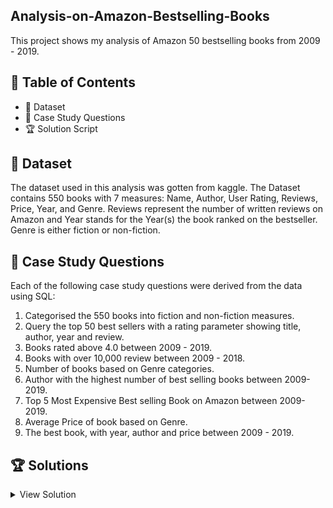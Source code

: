 ## Analysis-on-Amazon-Bestselling-Books

This project shows my analysis of Amazon 50 bestselling books from 2009 - 2019.

## :bookmark_tabs: Table of Contents
- 📂 Dataset
- 📙 Case Study Questions
- 🏆 Solution Script

## :open_file_folder: Dataset
The dataset used in this analysis was gotten from kaggle. The Dataset contains 550 books with 7 measures: Name, Author, User Rating, Reviews, Price, Year, and Genre. Reviews represent the number of written reviews on Amazon and Year stands for the Year(s) the book ranked on the bestseller. Genre is either fiction or non-fiction. 

## :closed_book: Case Study Questions
Each of the following case study questions were derived from the data using SQL:

  1. Categorised the 550 books into fiction and non-fiction measures.
  2. Query the top 50 best sellers with a rating parameter showing title, author, year and review.
  3. Books rated above 4.0 between 2009 - 2019.
  4. Books with over 10,000 review between 2009 - 2018.
  5. Number of books based on Genre categories.
  6. Author with the highest number of best selling books between 2009-2019.
  7. Top 5 Most Expensive Best selling Book on Amazon between 2009-2019.
  8. Average Price of book based on Genre.
  9. The best book, with year, author and price between 2009 - 2019.

 ## 	:trophy: Solutions
 <details><summary>View Solution</summary>
<p> 
  
   1. Categorised the 550 books into fiction and non-fiction measures.
   
   ```bash
WITH t
     AS (SELECT CASE
                  WHEN genre = "fiction" THEN title
                END "Fiction",
                CASE
                  WHEN genre = "non fiction" THEN title
                END "NonFiction"
         FROM   amazon)
SELECT *
FROM   t
WHERE  fiction IS NOT NULL
        OR nonfiction IS NOT NULL; 
```
  2. Query the top 50 best sellers with a rating parameter showing title, author, year and review.
   
```bash
SELECT DISTINCT title,
                author,
                year,
                reviews,
                rating
FROM   amazon
ORDER  BY rating DESC
LIMIT  50; 
```

  3. Books rated above 4.0 between 2009 - 2019.
   
```bash
SELECT DISTINCT title,
                user_rating
FROM   amazon
WHERE  year <= 2019
       AND user_rating > 4
ORDER  BY user_rating DESC; 
```

  4. Books with over 10,000 review between 2009 - 2018.
   
```bash
SELECT DISTINCT title,
                reviews
FROM   amazon
WHERE  year <= 2018
       AND reviews > 10000
ORDER  BY reviews DESC; 
```

  5. Number of books based on Genre categories.
   
```bash
SELECT genre,
       Count(title) AS No_of_books
FROM   amazon
GROUP  BY genre;
```

  6. Author with the highest number of best selling books between 2009-2019.
   
```bash
SELECT author,
       Count(title) AS No_of_books
FROM   amazon
GROUP  BY author
ORDER  BY no_of_books DESC; 
```

  7. Top 5 Most Expensive Best selling Book on Amazon between 2009-2019.
   
```bash
SELECT title,
       Max(price) AS Price
FROM   amazon
GROUP  BY title
ORDER  BY price DESC
LIMIT  5; 
```

  8. Average Price of book based on Genre.
   
```bash
SELECT genre,
       Round(Avg(price), 2) AS Average_price
FROM   amazon
GROUP  BY genre;  
```

  9. The best book, with year, author and price between 2009 - 2019.
   
```bash
SELECT author,
       title,
       Count(title) AS No_of_books,
       year,
       price
FROM   amazon
GROUP  BY title
ORDER  BY no_of_books DESC
LIMIT  1;
```
